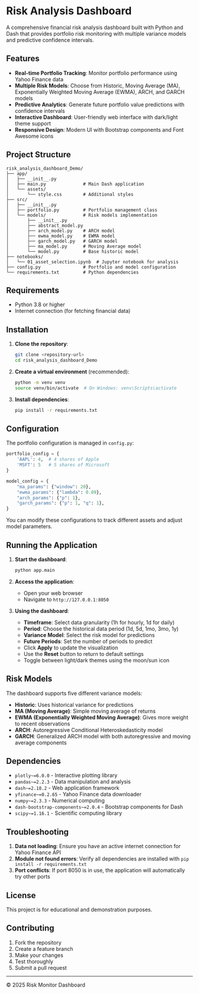 # Risk Analysis Dashboard

A comprehensive financial risk analysis dashboard built with Python and Dash that provides portfolio risk monitoring with multiple variance models and predictive confidence intervals.

## Features

- **Real-time Portfolio Tracking**: Monitor portfolio performance using Yahoo Finance data
- **Multiple Risk Models**: Choose from Historic, Moving Average (MA), Exponentially Weighted Moving Average (EWMA), ARCH, and GARCH models
- **Predictive Analytics**: Generate future portfolio value predictions with confidence intervals
- **Interactive Dashboard**: User-friendly web interface with dark/light theme support
- **Responsive Design**: Modern UI with Bootstrap components and Font Awesome icons

## Project Structure

```
risk_analysis_dashboard_Demo/
├── app/
│   ├── __init__.py
│   ├── main.py              # Main Dash application
│   └── assets/
│       └── style.css        # Additional styles
├── src/
│   ├── __init__.py
│   ├── portfolio.py         # Portfolio management class
│   └── models/              # Risk models implementation
│       ├── __init__.py
│       ├── abstract_model.py
│       ├── arch_model.py    # ARCH model
│       ├── ewma_model.py    # EWMA model
│       ├── garch_model.py   # GARCH model
│       ├── ma_model.py      # Moving Average model
│       └── model.py         # Base historic model
├── notebooks/
│   └── 01_asset_selection.ipynb  # Jupyter notebook for analysis
├── config.py                # Portfolio and model configuration
└── requirements.txt         # Python dependencies
```

## Requirements

- Python 3.8 or higher
- Internet connection (for fetching financial data)

## Installation

1. **Clone the repository**:
   ```bash
   git clone <repository-url>
   cd risk_analysis_dashboard_Demo
   ```

2. **Create a virtual environment** (recommended):
   ```bash
   python -m venv venv
   source venv/bin/activate  # On Windows: venv\Scripts\activate
   ```

3. **Install dependencies**:
   ```bash
   pip install -r requirements.txt
   ```

## Configuration

The portfolio configuration is managed in `config.py`:

```python
portfolio_config = {
    'AAPL': 4,  # 4 shares of Apple
    'MSFT': 5   # 5 shares of Microsoft
}

model_config = {
    "ma_params": {"window": 20},
    "ewma_params": {"lambda": 0.89},
    "arch_params": {"p": 1},
    "garch_params": {"p": 1, "q": 1},
}
```

You can modify these configurations to track different assets and adjust model parameters.

## Running the Application

1. **Start the dashboard**:
   ```bash
   python app.main
   ```

2. **Access the application**:
   - Open your web browser
   - Navigate to `http://127.0.0.1:8050`

3. **Using the dashboard**:
   - **Timeframe**: Select data granularity (1h for hourly, 1d for daily)
   - **Period**: Choose the historical data period (1d, 5d, 1mo, 3mo, 1y)
   - **Variance Model**: Select the risk model for predictions
   - **Future Periods**: Set the number of periods to predict
   - Click **Apply** to update the visualization
   - Use the **Reset** button to return to default settings
   - Toggle between light/dark themes using the moon/sun icon

## Risk Models

The dashboard supports five different variance models:

- **Historic**: Uses historical variance for predictions
- **MA (Moving Average)**: Simple moving average of returns
- **EWMA (Exponentially Weighted Moving Average)**: Gives more weight to recent observations
- **ARCH**: Autoregressive Conditional Heteroskedasticity model
- **GARCH**: Generalized ARCH model with both autoregressive and moving average components

## Dependencies

- `plotly~=6.0.0` - Interactive plotting library
- `pandas~=2.2.3` - Data manipulation and analysis
- `dash~=2.18.2` - Web application framework
- `yfinance~=0.2.65` - Yahoo Finance data downloader
- `numpy~=2.3.3` - Numerical computing
- `dash-bootstrap-components~=2.0.4` - Bootstrap components for Dash
- `scipy~=1.16.1` - Scientific computing library

## Troubleshooting

1. **Data not loading**: Ensure you have an active internet connection for Yahoo Finance API
2. **Module not found errors**: Verify all dependencies are installed with `pip install -r requirements.txt`
3. **Port conflicts**: If port 8050 is in use, the application will automatically try other ports

## License

This project is for educational and demonstration purposes.

## Contributing

1. Fork the repository
2. Create a feature branch
3. Make your changes
4. Test thoroughly
5. Submit a pull request

---

© 2025 Risk Monitor Dashboard
